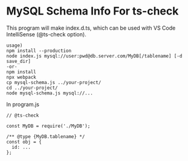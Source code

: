 # MySQL Schema Info For ts-check
This program will make index.d.ts, which can be used with VS Code IntelliSense (@ts-check option).

```
usage)
npm install --production
node index.js mysql://user:pwd@db.server.com/MyDB[/tablename] [-d save_dir]
-or-
npm install
npx webpack
cp mysql-schema.js ../your-project/
cd ../your-project/
node mysql-schema.js mysql://...
```

In program.js
```
// @ts-check

const MyDB = require('./MyDB');

/** @type {MyDB.tablename} */
const obj = {
  id: ...
};
```
